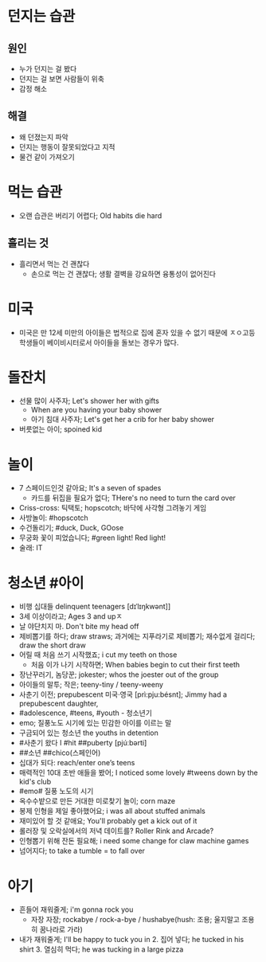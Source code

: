 # 던지는 습관
## 원인
* 누가 던지는 걸 봤다
* 던지는 걸 보면 사람들이 위축
* 감정 해소

## 해결
* 왜 던졌는지 파악
* 던지는 행동이 잘못되었다고 지적
* 물건 같이 가져오기

# 먹는 습관
* 오랜 습관은 버리기 어렵다; Old habits die hard

## 흘리는 것
* 흘리면서 먹는 건 괜찮다
	* 손으로 먹는 건 괜찮다; 생활 결벽을 강요하면 융통성이 없어진다

# 미국
* 미국은 만 12세 미만의 아이들은 법적으로 집에 혼자 있을 수 없기 때문에 ㅈㅇ고등학생들이 베이비시터로서 아이들을 돌보는 경우가 많다.

# 돌잔치
* 선물 많이 사주자; Let's shower her with gifts
	* When are you having your baby shower
	* 아기 침대 사주자; Let's get her a crib for her baby shower
* 버릇없는 아이; spoined kid

# 놀이
* 7 스페이드인것 같아요; It's a seven of spades	
	* 카드를 뒤집을 필요가 없다; THere's no need to turn the card over
* Criss-cross: 틱택토;  hopscotch; 바닥에 사각형 그려놓기 게임
* 사방놀이: #hopscotch
* 수건돌리기; #duck, Duck, GOose
* 무궁화 꽃이 피었습니다; #green light! Red light!
* 술래: IT

# 청소년 #아이
* 비행 십대들 delinquent teenagers [dɪˈlɪŋkwənt]]
* 3세 이상이라고; Ages 3 and upㅈ
* 날 야단치지 마. 	Don't bite my head off
* 제비뽑기를 하다; draw straws; 과거에는 지푸라기로 제비뽑기; 재수없게 걸리다; draw the short draw
* 어릴 때 처음 쓰기 시작했죠; i cut my teeth on those
	* 처음 이가 나기 시작하면; When babies begin to cut their first teeth
* 장난꾸러기, 놈당꾼; jokester; whos the joester out of the group
* 아이들의 말투; 작은; teeny-tiny / teeny-weeny
* 사춘기 이전; prepubescent 미국·영국 [prì:pju:bésnt];  Jimmy had a prepubescent daughter,
* #adolescence, #teens, #youth - 청소년기
* emo; 질풍노도 시기에 있는 민감한 아이를 이르는 말
* 구금되어 있는 청소년 							 the youths in detention
* #사춘기 왔다 I #hit ##puberty [pjúːbǝrti]
* ##소년 ##chico(스페인어)
* 십대가 되다: reach/enter one’s teens
* 매력적인 10대 초반 애들을 봤어; I noticed some lovely #tweens down by the kid's club
* #emo# 질풍 노도의 시기
* 옥수수밭으로 만든 거대한 미로찾기 놀이; corn maze
* 봉제 인형을 제일 좋아했어요; i was all about stuffed animals
* 재미있어 할 것 같애요; You'll probably get a kick out of it
* 롤러장 및 오락실에서의 저녁 데이트를? Roller Rink and Arcade?
* 인형뽑기 위해 잔돈 필요해; i need some change for claw machine games
* 넘어지다; to take a tumble = to fall over

# 아기
* 흔들어 재워줄게; i'm gonna rock you
	* 자장 자장; rockabye / rock-a-bye / hushabye(hush: 조용; 울지말고 조용히 꿈나라로 가라)
* 내가 재워줄게; I'll be happy to tuck you in 2. 집어 넣다; he tucked in his shirt 3. 열심히 먹다; he was tucking in a large pizza